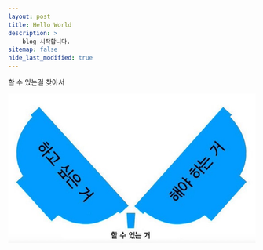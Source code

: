 ```yaml
---
layout: post
title: Hello World
description: >
    blog 시작합니다.
sitemap: false
hide_last_modified: true
---
```

할 수 있는걸 찾아서

![할 수 있는걸 찾아서](/assets/img/blog/IMG_1815.JPG)
